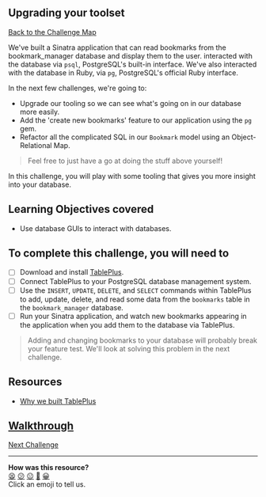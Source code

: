 ## Upgrading your toolset

[Back to the Challenge Map](00_challenge_map.md#challenges)

We've built a Sinatra application that can read bookmarks from the bookmark_manager database and display them to the user. interacted with the database via `psql`, PostgreSQL's built-in interface. We've also interacted with the database in Ruby, via `pg`, PostgreSQL's official Ruby interface.

In the next few challenges, we're going to:

- Upgrade our tooling so we can see what's going on in our database more easily.
- Add the 'create new bookmarks' feature to our application using the `pg` gem.
- Refactor all the complicated SQL in our `Bookmark` model using an Object-Relational Map.

> Feel free to just have a go at doing the stuff above yourself!

In this challenge, you will play with some tooling that gives you more insight into your database.

## Learning Objectives covered

* Use database GUIs to interact with databases.

## To complete this challenge, you will need to

- [ ] Download and install [TablePlus](https://tableplus.com/).
- [ ] Connect TablePlus to your PostgreSQL database management system.
- [ ] Use the `INSERT`, `UPDATE`, `DELETE`, and `SELECT` commands within TablePlus to add, update, delete, and read some data from the `bookmarks` table in the `bookmark_manager` database.
- [ ] Run your Sinatra application, and watch new bookmarks appearing in the application when you add them to the database via TablePlus.

> Adding and changing bookmarks to your database will probably break your feature test. We'll look at solving this problem in the next challenge.

## Resources

* [Why we built TablePlus](https://medium.com/tableplus/modern-native-tool-for-relational-database-79efc35b647d)

## [Walkthrough](walkthroughs/08.md)

[Next Challenge](./09_setting_up_a_testing_environment.md)

<!-- BEGIN GENERATED SECTION DO NOT EDIT -->

---

**How was this resource?**  
[😫](https://airtable.com/shrUJ3t7KLMqVRFKR?prefill_Repository=makersacademy/course&prefill_File=bookmark_manager/08_upgrading_your_toolset.md&prefill_Sentiment=😫) [😕](https://airtable.com/shrUJ3t7KLMqVRFKR?prefill_Repository=makersacademy/course&prefill_File=bookmark_manager/08_upgrading_your_toolset.md&prefill_Sentiment=😕) [😐](https://airtable.com/shrUJ3t7KLMqVRFKR?prefill_Repository=makersacademy/course&prefill_File=bookmark_manager/08_upgrading_your_toolset.md&prefill_Sentiment=😐) [🙂](https://airtable.com/shrUJ3t7KLMqVRFKR?prefill_Repository=makersacademy/course&prefill_File=bookmark_manager/08_upgrading_your_toolset.md&prefill_Sentiment=🙂) [😀](https://airtable.com/shrUJ3t7KLMqVRFKR?prefill_Repository=makersacademy/course&prefill_File=bookmark_manager/08_upgrading_your_toolset.md&prefill_Sentiment=😀)  
Click an emoji to tell us.

<!-- END GENERATED SECTION DO NOT EDIT -->
